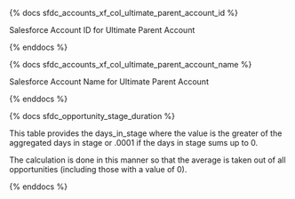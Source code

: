 {% docs sfdc_accounts_xf_col_ultimate_parent_account_id %}

Salesforce Account ID for Ultimate Parent Account

{% enddocs %}

{% docs sfdc_accounts_xf_col_ultimate_parent_account_name %}

Salesforce Account Name for Ultimate Parent Account

{% enddocs %}


{% docs sfdc_opportunity_stage_duration %}

This table provides the days_in_stage where the value is the greater of the aggregated days in stage or .0001 if the days in stage sums up to 0.

The calculation is done in this manner so that the average is taken out of all opportunities (including those with a value of 0).

{% enddocs %}
